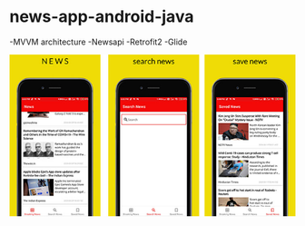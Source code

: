 # news-app-android-java

-MVVM architecture
-Newsapi
-Retrofit2
-Glide

![screenshots](screenshots/news_app_screenshot.jpg)
